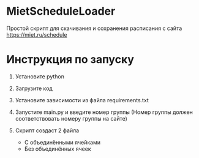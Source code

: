 # MietScheduleLoader
Простой скрипт для скачивания и сохранения расписания с сайта https://miet.ru/schedule

# Инструкция по запуску

1. Установите python

2. Загрузите код

3. Установите зависимости из файла requirements.txt

4. Запустите main.py и введите номер группы (Номер группы должен соответствовать номеру группы на сайте)

5. Скрипт создаст 2 файла
    * С объединёнными ячейками
    * Без объединённых ячеек
